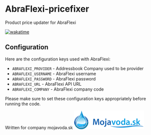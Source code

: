 # AbraFlexi-pricefixer
Product price updater for AbraFlexi

[![wakatime](https://wakatime.com/badge/user/5abba9ca-813e-43ac-9b5f-b1cfdf3dc1c7/project/018e4b01-3133-41a5-8bc4-39752d34fe20.svg)](https://wakatime.com/badge/user/5abba9ca-813e-43ac-9b5f-b1cfdf3dc1c7/project/018e4b01-3133-41a5-8bc4-39752d34fe20)

Configuration
-------------

Here are the configuration keys used with AbraFlexi:

- `ABRAFLEXI_PROVIDER` - Addressbook Company used to be provider
- `ABRAFLEXI_USERNAME` - AbraFlexi username
- `ABRAFLEXI_PASSWORD` - AbraFlexi password
- `ABRAFLEXI_URL` - AbraFlexi API URL
- `ABRAFLEXI_COMPANY` - AbraFlexi company code

Please make sure to set these configuration keys appropriately before running the code.

Written for company mojavoda.sk
![MojaVoda.sk](mojavoda.png?raw=true)
